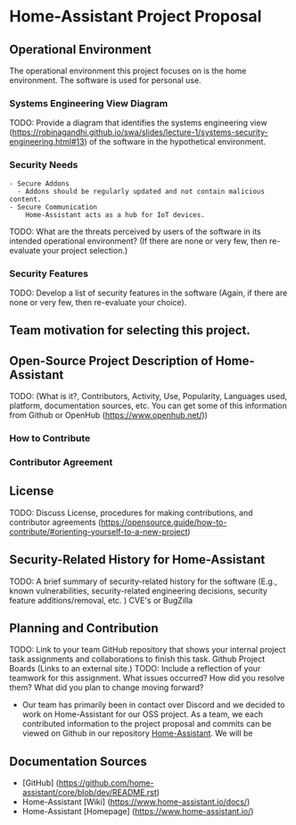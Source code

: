 # Home-Assistant Project Proposal

## Operational Environment
The operational environment this project focuses on is the home environment. The software is used for personal use. 
  ### Systems Engineering View Diagram
  TODO: Provide a diagram that identifies the systems engineering view (https://robinagandhi.github.io/swa/slides/lecture-1/systems-security-engineering.html#13) of the software in the hypothetical environment. 
  ### Security Needs
    - Secure Addons
      - Addons should be regularly updated and not contain malicious content.
    - Secure Communication
        Home-Assistant acts as a hub for IoT devices. 
  TODO: What are the threats perceived by users of the software in its intended operational environment? (If there are none or very few, then re-evaluate your project selection.)
  ### Security Features
  TODO: Develop a list of security features in the software (Again, if there are none or very few, then re-evaluate your choice).

## Team motivation for selecting this project.

## Open-Source Project Description of Home-Assistant 
  TODO: (What is it?, Contributors, Activity, Use, Popularity, Languages used, platform, documentation sources, etc. You can get some of this information from Github or OpenHub (https://www.openhub.net/))
  ### How to Contribute
  
  ### Contributor Agreement

## License 
  TODO: Discuss License, procedures for making contributions, and contributor agreements (https://opensource.guide/how-to-contribute/#orienting-yourself-to-a-new-project)

## Security-Related History for Home-Assistant
  TODO: A brief summary of security-related history for the software (E.g., known vulnerabilities, security-related engineering decisions, security feature additions/removal, etc. )
    CVE's or BugZilla

## Planning and Contribution
  TODO: Link to your team GitHub repository that shows your internal project task assignments and collaborations to finish this task. 
Github Project Boards (Links to an external site.)
  TODO: Include a reflection of your teamwork for this assignment. What issues occurred? How did you resolve them? What did you plan to change moving forward? 
  - Our team has primarily been in contact over Discord and we decided to work on Home-Assistant for our OSS project. As a team, we each contributed information to the project proposal and commits can be viewed on Github in our repository [Home-Assistant](https://github.com/Chrs987/HomeAssistant/issues). We will be 

## Documentation Sources
 - [GitHub] (https://github.com/home-assistant/core/blob/dev/README.rst)
 - Home-Assistant [Wiki] (https://www.home-assistant.io/docs/)
 - Home-Assistant [Homepage] (https://www.home-assistant.io/)
